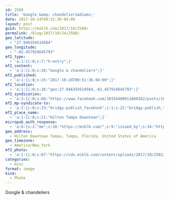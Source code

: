 ```yaml
---
id: 2588
title: 'Google &amp; chandeliers&diams;'
date: 2017-10-24T09:51:36-04:00
layout: post
guid: https://miklb.com/2017/10/2588/
permalink: /blog/2017/10/24/2588/
geo_latitude:
  - "27.946354514564"
geo_longitude:
  - "-82.457924645793"
mf2_type:
  - 'a:1:{i:0;s:7:"h-entry";}'
mf2_content:
  - 'a:1:{i:0;s:20:"Google & chandeliers";}'
mf2_published:
  - 'a:1:{i:0;s:25:"2017-10-24T09:51:36-04:00";}'
mf2_location:
  - 'a:1:{i:0;s:36:"geo:27.946354514564,-82.457924645793";}'
mf2_syndication:
  - 'a:3:{i:0;s:66:"https://www.facebook.com/10154408911669162/posts/10156103993264162";i:1;s:51:"https://twitter.com/miklb/status/922993681300447232";i:2;a:1:{i:0;s:40:"https://www.instagram.com/p/BaohISbHH8r/";}}'
mf2_mp-syndicate-to:
  - 'a:2:{i:0;s:23:"bridgy-publish_facebook";i:1;s:22:"bridgy-publish_twitter";}'
mf2_place_name:
  - 'a:1:{i:0;s:21:"Hilton Tampa Downtown";}'
micropub_auth_response:
  - 'a:6:{s:2:"me";s:18:"https://miklb.com/";s:9:"issued_by";s:34:"https://tokens.indieauth.com/token";s:9:"client_id";s:23:"https://ownyourgram.com";s:9:"issued_at";s:10:"1501687881";s:5:"scope";s:6:"create";s:5:"nonce";s:10:"1051759598";}'
geo_address:
  - Hilton Downtown Tampa, Tampa, Florida, United States of America
geo_timezone:
  - America/New_York
mf2_photo:
  - 'a:1:{i:0;s:67:"https://cdn.miklb.com/content/uploads/2017/10/25012000/igjNZ8mz.jpg";}'
categories:
  - misc
format: image
kind:
  - Photo
---
```

Google &amp; chandeliers